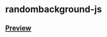 # randombackground-js
<h2> <a href="http://andrzejfranek.me/randombackground-js/">Preview</a> </h2>
